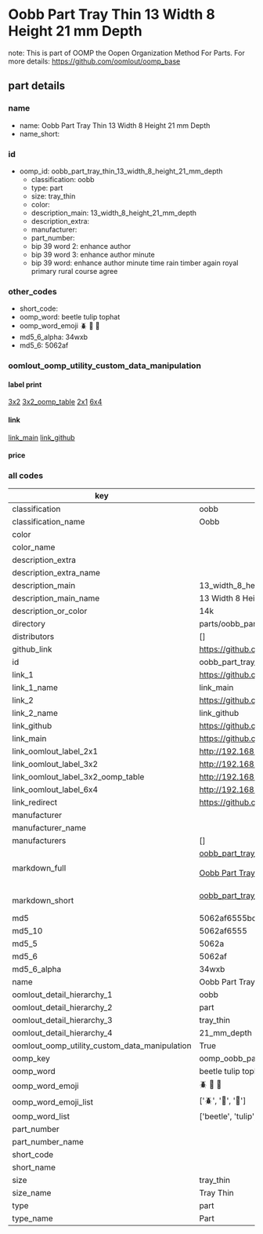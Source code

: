 # Oobb Part Tray Thin 13 Width 8 Height 21 mm Depth  

note: This is part of OOMP the Oopen Organization Method For Parts. For more details: https://github.com/oomlout/oomp_base

##  part details
  







### name
* name: Oobb Part Tray Thin 13 Width 8 Height 21 mm Depth
* name_short: 
### id
* oomp_id: oobb_part_tray_thin_13_width_8_height_21_mm_depth
  * classification: oobb
  * type: part
  * size: tray_thin
  * color: 
  * description_main: 13_width_8_height_21_mm_depth
  * description_extra: 
  * manufacturer: 
  * part_number: 
  * bip 39 word 2: enhance author
  * bip 39 word 3: enhance author minute
  * bip 39 word: enhance author minute time rain timber again royal primary rural course agree

### other_codes
* short_code: 
* oomp_word: beetle tulip tophat
* oomp_word_emoji :beetle: :tulip: :tophat:
* md5_6_alpha: 34wxb
* md5_6: 5062af






### oomlout_oomp_utility_custom_data_manipulation
#### label print
[3x2](http://192.168.1.245:1112/?label=oomp%2034wxb)
[3x2_oomp_table](http://192.168.1.108:1112/?label=oomp%2034wxb)
[2x1](http://192.168.1.242:1112/?label=oomp%2034wxb)
[6x4](http://192.168.1.55:1112/?label=oomp%2034wxb)    

#### link

[link_main](https://github.com/oomlout/oomlout_oomp_version_1_messy/tree/main/parts/oobb_part_tray_thin_13_width_8_height_21_mm_depth) [link_github](https://github.com/oomlout/oomlout_oomp_version_1_messy/tree/main/parts/oobb_part_tray_thin_13_width_8_height_21_mm_depth)                             

#### price







### all codes 
| key | value |  
| --- | --- |  
| classification | oobb |  
| classification_name | Oobb |  
| color |  |  
| color_name |  |  
| description_extra |  |  
| description_extra_name |  |  
| description_main | 13_width_8_height_21_mm_depth |  
| description_main_name | 13 Width 8 Height 21 mm Depth |  
| description_or_color | 14k |  
| directory | parts/oobb_part_tray_thin_13_width_8_height_21_mm_depth |  
| distributors | [] |  
| github_link | https://github.com/oomlout/oomlout_oomp_part_src/tree/main/parts/oobb_part_tray_thin_13_width_8_height_21_mm_depth |  
| id | oobb_part_tray_thin_13_width_8_height_21_mm_depth |  
| link_1 | https://github.com/oomlout/oomlout_oomp_version_1_messy/tree/main/parts/oobb_part_tray_thin_13_width_8_height_21_mm_depth |  
| link_1_name | link_main |  
| link_2 | https://github.com/oomlout/oomlout_oomp_version_1_messy/tree/main/parts/oobb_part_tray_thin_13_width_8_height_21_mm_depth |  
| link_2_name | link_github |  
| link_github | https://github.com/oomlout/oomlout_oomp_version_1_messy/tree/main/parts/oobb_part_tray_thin_13_width_8_height_21_mm_depth |  
| link_main | https://github.com/oomlout/oomlout_oomp_version_1_messy/tree/main/parts/oobb_part_tray_thin_13_width_8_height_21_mm_depth |  
| link_oomlout_label_2x1 | http://192.168.1.242:1112/?label=oomp%2034wxb |  
| link_oomlout_label_3x2 | http://192.168.1.245:1112/?label=oomp%2034wxb |  
| link_oomlout_label_3x2_oomp_table | http://192.168.1.108:1112/?label=oomp%2034wxb |  
| link_oomlout_label_6x4 | http://192.168.1.55:1112/?label=oomp%2034wxb |  
| link_redirect | https://github.com/oomlout/oomlout_oomp_version_1_messy/tree/main/parts/oobb_part_tray_thin_13_width_8_height_21_mm_depth |  
| manufacturer |  |  
| manufacturer_name |  |  
| manufacturers | [] |  
| markdown_full | [oobb_part_tray_thin_13_width_8_height_21_mm_depth](none)<br>[](none)<br>[Oobb Part Tray Thin 13 Width 8 Height 21 Mm Depth](none)<br><br> |  
| markdown_short | [oobb_part_tray_thin_13_width_8_height_21_mm_depth](none)<br><br> |  
| md5 | 5062af6555bca09788d88e251a83da54 |  
| md5_10 | 5062af6555 |  
| md5_5 | 5062a |  
| md5_6 | 5062af |  
| md5_6_alpha | 34wxb |  
| name | Oobb Part Tray Thin 13 Width 8 Height 21 mm Depth |  
| oomlout_detail_hierarchy_1 | oobb |  
| oomlout_detail_hierarchy_2 | part |  
| oomlout_detail_hierarchy_3 | tray_thin |  
| oomlout_detail_hierarchy_4 | 21_mm_depth |  
| oomlout_oomp_utility_custom_data_manipulation | True |  
| oomp_key | oomp_oobb_part_tray_thin_13_width_8_height_21_mm_depth |  
| oomp_word | beetle tulip tophat |  
| oomp_word_emoji | :beetle: :tulip: :tophat: |  
| oomp_word_emoji_list | [':beetle:', ':tulip:', ':tophat:'] |  
| oomp_word_list | ['beetle', 'tulip', 'tophat'] |  
| part_number |  |  
| part_number_name |  |  
| short_code |  |  
| short_name |  |  
| size | tray_thin |  
| size_name | Tray Thin |  
| type | part |  
| type_name | Part |  
